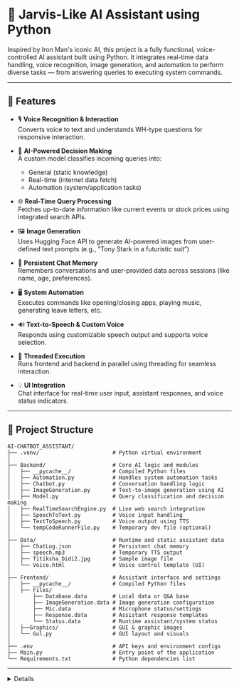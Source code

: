 # 🧠 Jarvis-Like AI Assistant using Python

Inspired by Iron Man's iconic AI, this project is a fully functional, voice-controlled AI assistant built using Python. 
It integrates real-time data handling, voice recognition, image generation, and automation to perform diverse tasks — from answering queries to executing system commands.

---

## 🚀 Features

- 🎙 **Voice Recognition & Interaction**  
  Converts voice to text and understands WH-type questions for responsive interaction.

- 🧠 **AI-Powered Decision Making**  
  A custom model classifies incoming queries into:
  - General (static knowledge)
  - Real-time (internet data fetch)
  - Automation (system/application tasks)

- 🌐 **Real-Time Query Processing**  
  Fetches up-to-date information like current events or stock prices using integrated search APIs.

- 🖼️ **Image Generation**  
  Uses Hugging Face API to generate AI-powered images from user-defined text prompts (e.g., “Tony Stark in a futuristic suit”)

- 💬 **Persistent Chat Memory**  
  Remembers conversations and user-provided data across sessions (like name, age, preferences).

- 🖥️ **System Automation**  
  Executes commands like opening/closing apps, playing music, generating leave letters, etc.

- 🔊 **Text-to-Speech & Custom Voice**  
  Responds using customizable speech output and supports voice selection.

- 🧵 **Threaded Execution**  
  Runs frontend and backend in parallel using threading for seamless interaction.

- 💡 **UI Integration**  
  Chat interface for real-time user input, assistant responses, and voice status indicators.

---

## 📁 Project Structure
```
AI-CHATBOT_ASSISTANT/
├── .venv/                       # Python virtual environment
│
├── Backend/                     # Core AI logic and modules
│   ├── __pycache__/             # Compiled Python files
│   ├── Automation.py            # Handles system automation tasks
│   ├── Chatbot.py               # Conversation handling logic
│   ├── ImageGeneration.py       # Text-to-image generation using AI
│   ├── Model.py                 # Query classification and decision making
│   ├── RealTimeSearchEngine.py  # Live web search integration
│   ├── SpeechToText.py          # Voice input handling
│   ├── TextToSpeech.py          # Voice output using TTS
│   └── tempCodeRunnerFile.py    # Temporary dev file (optional)
│
├── Data/                        # Runtime and static assistant data
│   ├── ChatLog.json             # Persistent chat memory
│   ├── speech.mp3               # Temporary TTS output
│   ├── Titiksha_Didi2.jpg       # Sample image file
│   └── Voice.html               # Voice control template (UI)
│
├── Frontend/                    # Assistant interface and settings
│   ├── __pycache__/             # Compiled Python files
│   ├── Files/
│       ├── Database.data        # Local data or Q&A base
│       ├── ImageGeneration.data # Image generation configuration
│       ├── Mic.data             # Microphone status/settings
│       ├── Response.data        # Assistant response templates
│       └── Status.data          # Runtime assistant/system status
│   ├──Graphics/                 # GUI & graphic images
│   └── Gul.py                   # GUI layout and visuals
│
├── .env                         # API keys and environment configs
├── Main.py                      # Entry point of the application
└── Requirements.txt             # Python dependencies list
```
---
<details>
  
🔧 Installation

1. Clone the repository
   
    - [🔗 GitHub Repository](https://github.com/Jatin-35/AI-ChatBot-Voice-Assistant-.git)
      
    - **cd** AI-ChatBot-Voice-Assistant

2. Create a virtual environment

    - **python** -m venv venv
   
    - **source** venv/bin/activate  # or `venv\Scripts\activate` on Windows
   
3. Install dependencies

    - **pip** install -r requirements.txt

4. Set up your API keys

    - Get keys from:
        - 🔑 [Hugging Face](https://huggingface.co/settings/tokens)
        - 🧬 [Cohere API-Key](https://dashboard.cohere.com/api-keys) 
        - 🌐 [Google Cloud](https://console.cloud.google.com/)
        - ☁️ [Groq Cloud](https://console.groq.com/keys)
        - 🔍 [Serp API-Key](https://serpapi.com/manage-api-key)  
          
    - Place your Hugging Face API key, Google Search API key, etc., in environment variables or config files as per instructions in Model.py and ImageGeneration.py.

5. Run the assistant

   - **python** Main.py

---

## 🧠 How It Works

- The assistant listens to voice commands.

- It classifies the query type (general, real-time, or automation) using a decision-making model.

- Based on the classification:

    - It responds using **LLMs** (like ChatGPT-style for general queries),

    - Fetches live data for real-time queries,

    - Executes automation tasks (like opening apps, playing media, etc.)

- It also retains memory across sessions using **Chatlog.json**.

---

## 💻 Usage Examples

Here are some real-world voice commands you can try with your assistant:

| 🧠 Command Type       | 🎤 Example Voice Command                     | 💡 What It Does                                     |
|-----------------------|---------------------------------------------|-----------------------------------------------------|
| Real-Time Query       | "What's the current Bitcoin price?"         | Fetches live crypto data using search APIs          |
| General Knowledge     | "Who is the Prime Minister of India?"       | Uses LLM to respond with general facts              |
| Automation            | "Open Spotify and play LoFi music"          | Launches Spotify and plays music via automation     |
| File Handling         | "Create a leave application for sick leave" | Auto-generates and saves a leave letter             |
| Image Generation      | "Draw a cyberpunk city at night"            | Generates an AI image using Hugging Face API        |
| Personal Info Recall  | "What's my favorite food?"                  | Responds using data remembered from past sessions   |

---

## 🔄 Version Comparison 

| 🔢 Version     |   ✨ Features Added                               |
|----------------|----------------------------------------------------|
| v1.0           | Basic voice interaction, simple automation         |
| v1.5           | Image generation, chat memory                      |
| v2.0           | Real-time queries, threaded UI, enhanced NLP       |
| v2.5 (Upcoming)| Emotion tone control, web dashboard, multi-language|

---

## 🔮 Future Enhancements

- 🎭 Emotion-based tone switching in TTS

- 🌐 Web dashboard for history, control, and settings

- 🧬 Custom AI model training from user interactions

- 🌍 Multi-language interaction support

- 🙋 Personal user profiles for adaptive behavior

---

## 🤝 Contribute or Hire
 I welcome contributions and ideas. If you have blog suggestions or freelance opportunities, feel free to contact me via DM on socials.

</details>
